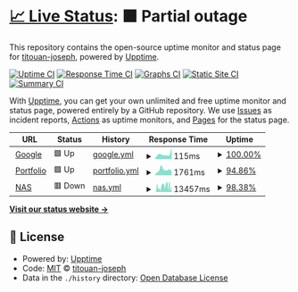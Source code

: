 # [📈 Live Status](https://upptime.cicorella.net): <!--live status--> **🟧 Partial outage**

This repository contains the open-source uptime monitor and status page for [titouan-joseph](https://upptime.cicorella.net), powered by [Upptime](https://github.com/upptime/upptime).

[![Uptime CI](https://github.com/titouan-joseph/upptime/workflows/Uptime%20CI/badge.svg)](https://github.com/titouan-joseph/upptime/actions?query=workflow%3A%22Uptime+CI%22)
[![Response Time CI](https://github.com/titouan-joseph/upptime/workflows/Response%20Time%20CI/badge.svg)](https://github.com/titouan-joseph/upptime/actions?query=workflow%3A%22Response+Time+CI%22)
[![Graphs CI](https://github.com/titouan-joseph/upptime/workflows/Graphs%20CI/badge.svg)](https://github.com/titouan-joseph/upptime/actions?query=workflow%3A%22Graphs+CI%22)
[![Static Site CI](https://github.com/titouan-joseph/upptime/workflows/Static%20Site%20CI/badge.svg)](https://github.com/titouan-joseph/upptime/actions?query=workflow%3A%22Static+Site+CI%22)
[![Summary CI](https://github.com/titouan-joseph/upptime/workflows/Summary%20CI/badge.svg)](https://github.com/titouan-joseph/upptime/actions?query=workflow%3A%22Summary+CI%22)

With [Upptime](https://upptime.js.org), you can get your own unlimited and free uptime monitor and status page, powered entirely by a GitHub repository. We use [Issues](https://github.com/titouan-joseph/upptime/issues) as incident reports, [Actions](https://github.com/titouan-joseph/upptime/actions) as uptime monitors, and [Pages](https://upptime.cicorella.net) for the status page.

<!--start: status pages-->
<!-- This summary is generated by Upptime (https://github.com/upptime/upptime) -->
<!-- Do not edit this manually, your changes will be overwritten -->
<!-- prettier-ignore -->
| URL | Status | History | Response Time | Uptime |
| --- | ------ | ------- | ------------- | ------ |
| <img alt="" src="https://icons.duckduckgo.com/ip3/www.google.com.ico" height="13"> [Google](https://www.google.com) | 🟩 Up | [google.yml](https://github.com/titouan-joseph/upptime/commits/HEAD/history/google.yml) | <details><summary><img alt="Response time graph" src="./graphs/google/response-time-week.png" height="20"> 115ms</summary><br><a href="https://upptime.cicorella.net/history/google"><img alt="Response time 111" src="https://img.shields.io/endpoint?url=https%3A%2F%2Fraw.githubusercontent.com%2Ftitouan-joseph%2Fupptime%2FHEAD%2Fapi%2Fgoogle%2Fresponse-time.json"></a><br><a href="https://upptime.cicorella.net/history/google"><img alt="24-hour response time 0" src="https://img.shields.io/endpoint?url=https%3A%2F%2Fraw.githubusercontent.com%2Ftitouan-joseph%2Fupptime%2FHEAD%2Fapi%2Fgoogle%2Fresponse-time-day.json"></a><br><a href="https://upptime.cicorella.net/history/google"><img alt="7-day response time 115" src="https://img.shields.io/endpoint?url=https%3A%2F%2Fraw.githubusercontent.com%2Ftitouan-joseph%2Fupptime%2FHEAD%2Fapi%2Fgoogle%2Fresponse-time-week.json"></a><br><a href="https://upptime.cicorella.net/history/google"><img alt="30-day response time 104" src="https://img.shields.io/endpoint?url=https%3A%2F%2Fraw.githubusercontent.com%2Ftitouan-joseph%2Fupptime%2FHEAD%2Fapi%2Fgoogle%2Fresponse-time-month.json"></a><br><a href="https://upptime.cicorella.net/history/google"><img alt="1-year response time 110" src="https://img.shields.io/endpoint?url=https%3A%2F%2Fraw.githubusercontent.com%2Ftitouan-joseph%2Fupptime%2FHEAD%2Fapi%2Fgoogle%2Fresponse-time-year.json"></a></details> | <details><summary><a href="https://upptime.cicorella.net/history/google">100.00%</a></summary><a href="https://upptime.cicorella.net/history/google"><img alt="All-time uptime 99.99%" src="https://img.shields.io/endpoint?url=https%3A%2F%2Fraw.githubusercontent.com%2Ftitouan-joseph%2Fupptime%2FHEAD%2Fapi%2Fgoogle%2Fuptime.json"></a><br><a href="https://upptime.cicorella.net/history/google"><img alt="24-hour uptime 100.00%" src="https://img.shields.io/endpoint?url=https%3A%2F%2Fraw.githubusercontent.com%2Ftitouan-joseph%2Fupptime%2FHEAD%2Fapi%2Fgoogle%2Fuptime-day.json"></a><br><a href="https://upptime.cicorella.net/history/google"><img alt="7-day uptime 100.00%" src="https://img.shields.io/endpoint?url=https%3A%2F%2Fraw.githubusercontent.com%2Ftitouan-joseph%2Fupptime%2FHEAD%2Fapi%2Fgoogle%2Fuptime-week.json"></a><br><a href="https://upptime.cicorella.net/history/google"><img alt="30-day uptime 100.00%" src="https://img.shields.io/endpoint?url=https%3A%2F%2Fraw.githubusercontent.com%2Ftitouan-joseph%2Fupptime%2FHEAD%2Fapi%2Fgoogle%2Fuptime-month.json"></a><br><a href="https://upptime.cicorella.net/history/google"><img alt="1-year uptime 99.99%" src="https://img.shields.io/endpoint?url=https%3A%2F%2Fraw.githubusercontent.com%2Ftitouan-joseph%2Fupptime%2FHEAD%2Fapi%2Fgoogle%2Fuptime-year.json"></a></details>
| <img alt="" src="https://icons.duckduckgo.com/ip3/titouan-joseph.cicorella.net.ico" height="13"> [Portfolio](https://titouan-joseph.cicorella.net) | 🟩 Up | [portfolio.yml](https://github.com/titouan-joseph/upptime/commits/HEAD/history/portfolio.yml) | <details><summary><img alt="Response time graph" src="./graphs/portfolio/response-time-week.png" height="20"> 1761ms</summary><br><a href="https://upptime.cicorella.net/history/portfolio"><img alt="Response time 1518" src="https://img.shields.io/endpoint?url=https%3A%2F%2Fraw.githubusercontent.com%2Ftitouan-joseph%2Fupptime%2FHEAD%2Fapi%2Fportfolio%2Fresponse-time.json"></a><br><a href="https://upptime.cicorella.net/history/portfolio"><img alt="24-hour response time 0" src="https://img.shields.io/endpoint?url=https%3A%2F%2Fraw.githubusercontent.com%2Ftitouan-joseph%2Fupptime%2FHEAD%2Fapi%2Fportfolio%2Fresponse-time-day.json"></a><br><a href="https://upptime.cicorella.net/history/portfolio"><img alt="7-day response time 1761" src="https://img.shields.io/endpoint?url=https%3A%2F%2Fraw.githubusercontent.com%2Ftitouan-joseph%2Fupptime%2FHEAD%2Fapi%2Fportfolio%2Fresponse-time-week.json"></a><br><a href="https://upptime.cicorella.net/history/portfolio"><img alt="30-day response time 1981" src="https://img.shields.io/endpoint?url=https%3A%2F%2Fraw.githubusercontent.com%2Ftitouan-joseph%2Fupptime%2FHEAD%2Fapi%2Fportfolio%2Fresponse-time-month.json"></a><br><a href="https://upptime.cicorella.net/history/portfolio"><img alt="1-year response time 1583" src="https://img.shields.io/endpoint?url=https%3A%2F%2Fraw.githubusercontent.com%2Ftitouan-joseph%2Fupptime%2FHEAD%2Fapi%2Fportfolio%2Fresponse-time-year.json"></a></details> | <details><summary><a href="https://upptime.cicorella.net/history/portfolio">94.86%</a></summary><a href="https://upptime.cicorella.net/history/portfolio"><img alt="All-time uptime 94.57%" src="https://img.shields.io/endpoint?url=https%3A%2F%2Fraw.githubusercontent.com%2Ftitouan-joseph%2Fupptime%2FHEAD%2Fapi%2Fportfolio%2Fuptime.json"></a><br><a href="https://upptime.cicorella.net/history/portfolio"><img alt="24-hour uptime 100.00%" src="https://img.shields.io/endpoint?url=https%3A%2F%2Fraw.githubusercontent.com%2Ftitouan-joseph%2Fupptime%2FHEAD%2Fapi%2Fportfolio%2Fuptime-day.json"></a><br><a href="https://upptime.cicorella.net/history/portfolio"><img alt="7-day uptime 94.86%" src="https://img.shields.io/endpoint?url=https%3A%2F%2Fraw.githubusercontent.com%2Ftitouan-joseph%2Fupptime%2FHEAD%2Fapi%2Fportfolio%2Fuptime-week.json"></a><br><a href="https://upptime.cicorella.net/history/portfolio"><img alt="30-day uptime 98.63%" src="https://img.shields.io/endpoint?url=https%3A%2F%2Fraw.githubusercontent.com%2Ftitouan-joseph%2Fupptime%2FHEAD%2Fapi%2Fportfolio%2Fuptime-month.json"></a><br><a href="https://upptime.cicorella.net/history/portfolio"><img alt="1-year uptime 89.13%" src="https://img.shields.io/endpoint?url=https%3A%2F%2Fraw.githubusercontent.com%2Ftitouan-joseph%2Fupptime%2FHEAD%2Fapi%2Fportfolio%2Fuptime-year.json"></a></details>
| <img alt="" src="https://icons.duckduckgo.com/ip3/nas.cicorella.net.ico" height="13"> [NAS](https://nas.cicorella.net) | 🟥 Down | [nas.yml](https://github.com/titouan-joseph/upptime/commits/HEAD/history/nas.yml) | <details><summary><img alt="Response time graph" src="./graphs/nas/response-time-week.png" height="20"> 13457ms</summary><br><a href="https://upptime.cicorella.net/history/nas"><img alt="Response time 4105" src="https://img.shields.io/endpoint?url=https%3A%2F%2Fraw.githubusercontent.com%2Ftitouan-joseph%2Fupptime%2FHEAD%2Fapi%2Fnas%2Fresponse-time.json"></a><br><a href="https://upptime.cicorella.net/history/nas"><img alt="24-hour response time 8359" src="https://img.shields.io/endpoint?url=https%3A%2F%2Fraw.githubusercontent.com%2Ftitouan-joseph%2Fupptime%2FHEAD%2Fapi%2Fnas%2Fresponse-time-day.json"></a><br><a href="https://upptime.cicorella.net/history/nas"><img alt="7-day response time 13457" src="https://img.shields.io/endpoint?url=https%3A%2F%2Fraw.githubusercontent.com%2Ftitouan-joseph%2Fupptime%2FHEAD%2Fapi%2Fnas%2Fresponse-time-week.json"></a><br><a href="https://upptime.cicorella.net/history/nas"><img alt="30-day response time 11467" src="https://img.shields.io/endpoint?url=https%3A%2F%2Fraw.githubusercontent.com%2Ftitouan-joseph%2Fupptime%2FHEAD%2Fapi%2Fnas%2Fresponse-time-month.json"></a><br><a href="https://upptime.cicorella.net/history/nas"><img alt="1-year response time 4754" src="https://img.shields.io/endpoint?url=https%3A%2F%2Fraw.githubusercontent.com%2Ftitouan-joseph%2Fupptime%2FHEAD%2Fapi%2Fnas%2Fresponse-time-year.json"></a></details> | <details><summary><a href="https://upptime.cicorella.net/history/nas">98.38%</a></summary><a href="https://upptime.cicorella.net/history/nas"><img alt="All-time uptime 95.24%" src="https://img.shields.io/endpoint?url=https%3A%2F%2Fraw.githubusercontent.com%2Ftitouan-joseph%2Fupptime%2FHEAD%2Fapi%2Fnas%2Fuptime.json"></a><br><a href="https://upptime.cicorella.net/history/nas"><img alt="24-hour uptime 98.08%" src="https://img.shields.io/endpoint?url=https%3A%2F%2Fraw.githubusercontent.com%2Ftitouan-joseph%2Fupptime%2FHEAD%2Fapi%2Fnas%2Fuptime-day.json"></a><br><a href="https://upptime.cicorella.net/history/nas"><img alt="7-day uptime 98.38%" src="https://img.shields.io/endpoint?url=https%3A%2F%2Fraw.githubusercontent.com%2Ftitouan-joseph%2Fupptime%2FHEAD%2Fapi%2Fnas%2Fuptime-week.json"></a><br><a href="https://upptime.cicorella.net/history/nas"><img alt="30-day uptime 99.23%" src="https://img.shields.io/endpoint?url=https%3A%2F%2Fraw.githubusercontent.com%2Ftitouan-joseph%2Fupptime%2FHEAD%2Fapi%2Fnas%2Fuptime-month.json"></a><br><a href="https://upptime.cicorella.net/history/nas"><img alt="1-year uptime 90.36%" src="https://img.shields.io/endpoint?url=https%3A%2F%2Fraw.githubusercontent.com%2Ftitouan-joseph%2Fupptime%2FHEAD%2Fapi%2Fnas%2Fuptime-year.json"></a></details>

<!--end: status pages-->

[**Visit our status website →**](https://upptime.cicorella.net)

## 📄 License

- Powered by: [Upptime](https://github.com/upptime/upptime)
- Code: [MIT](./LICENSE) © [titouan-joseph](https://upptime.cicorella.net)
- Data in the `./history` directory: [Open Database License](https://opendatacommons.org/licenses/odbl/1-0/)
